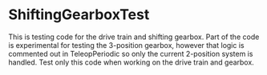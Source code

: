# ShiftingGearboxTest
This is testing code for the drive train and shifting gearbox. Part of the code is experimental for testing the 3-position gearbox, however that logic is commented out in TeleopPeriodic so only the current 2-position system is handled. 
Test only this code when working on the drive train and gearbox.
